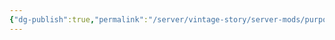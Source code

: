 ```yaml
---
{"dg-publish":true,"permalink":"/server/vintage-story/server-mods/purposeful-storage/","tags":["vs-up-to-date"]}
---
```



